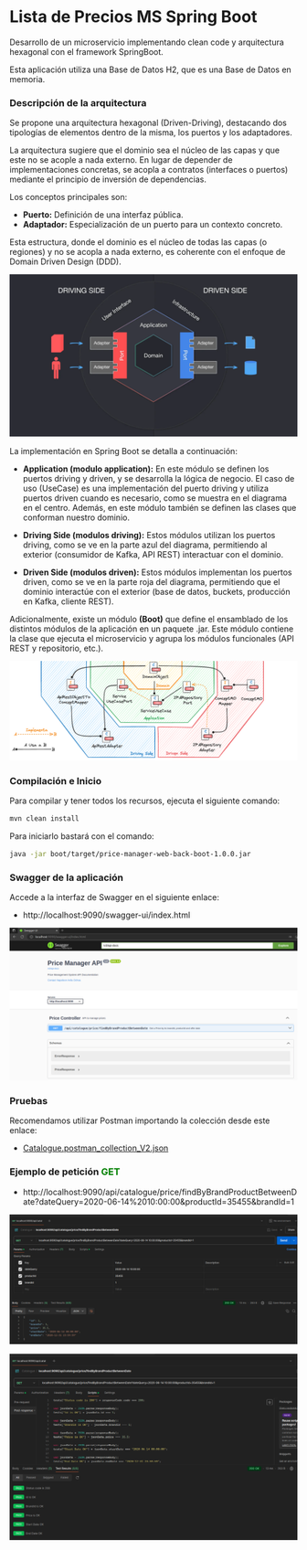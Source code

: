 # Lista de Precios MS Spring Boot 

Desarrollo de un microservicio implementando clean code y arquitectura hexagonal con el framework SpringBoot.

Esta aplicación utiliza una Base de Datos H2, que es una Base de Datos en memoria.

### Descripción de la arquitectura

Se propone una arquitectura hexagonal (Driven-Driving), destacando dos tipologías de elementos dentro de la misma, los puertos y los adaptadores.

La arquitectura sugiere que el dominio sea el núcleo de las capas y que este no se acople a nada externo. En lugar de depender de implementaciones concretas, se acopla a contratos (interfaces o puertos) mediante el principio de inversión de dependencias.

Los conceptos principales son:

* **Puerto:** Definición de una interfaz pública.
* **Adaptador:** Especialización de un puerto para un contexto concreto.

Esta estructura, donde el dominio es el núcleo de todas las capas (o regiones) y no se acopla a nada externo, es coherente con el enfoque de Domain Driven Design (DDD).

![alt text](images/hexagonal-driving-driven.png)

La implementación en Spring Boot se detalla a continuación:

* **Application (modulo application):** En este módulo se definen los puertos driving y driven, y se desarrolla la lógica de negocio. El caso de uso (UseCase) es una implementación del puerto driving y utiliza puertos driven cuando es necesario, como se muestra en el diagrama en el centro. Además, en este módulo también se definen las clases que conforman nuestro dominio.


* **Driving Side (modulos driving):** Estos módulos utilizan los puertos driving, como se ve en la parte azul del diagrama, permitiendo al exterior (consumidor de Kafka, API REST) interactuar con el dominio.


* **Driven Side (modulos driven):** Estos módulos implementan los puertos driven, como se ve en la parte roja del diagrama, permitiendo que el dominio interactúe con el exterior (base de datos, buckets, producción en Kafka, cliente REST).

Adicionalmente, existe un módulo **(Boot)** que define el ensamblado de los distintos módulos de la aplicación en un paquete .jar. Este módulo contiene la clase que ejecuta el microservicio y agrupa los módulos funcionales (API REST y repositorio, etc.).

![alt text](images/hexagonal-driving-driven2.png)

### Compilación e Inicio
Para compilar y tener todos los recursos, ejecuta el siguiente comando:

```bash
mvn clean install
```

Para iniciarlo bastará con el comando:

```bash
java -jar boot/target/price-manager-web-back-boot-1.0.0.jar
```

### Swagger de la aplicación

Accede a la interfaz de Swagger en el siguiente enlace:

* http://localhost:9090/swagger-ui/index.html

![alt text](images/swagger_openapi3.png)

### Pruebas

Recomendamos utilizar Postman importando la colección desde este enlace: 

* [Catalogue.postman_collection_V2.json](https://github.com/NAO0325/price-manager-web-back/blob/main/src/main/resources/Catalogue.postman_collection_V2.json)

### Ejemplo de petición <font color="green">GET</font>

* http://localhost:9090/api/catalogue/price/findByBrandProductBetweenDate?dateQuery=2020-06-14%2010:00:00&productId=35455&brandId=1

![alt text](images/postman.png)

![alt text](images/postman-tests.png)
